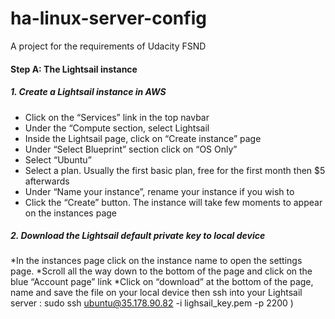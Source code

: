 # ha-linux-server-config
A project for the requirements of Udacity FSND

#### Step A: The Lightsail instance  
##### 1. Create a Lightsail instance in AWS
* Click on the “Services” link in the top navbar
* Under the “Compute section, select Lightsail
* Inside the Lightsail page, click on “Create instance” page
* Under “Select Blueprint” section click on “OS Only”
* Select “Ubuntu”
* Select a plan. Usually the first basic plan, free for the first month then $5 afterwards
* Under “Name your instance”, rename your instance if you wish to
* Click the “Create” button. The instance will take few moments to appear on the instances page  
##### 2. Download the Lightsail default private key to local device
*In the instances page click on the instance name to open the settings page.
*Scroll all the way down to the bottom of the page and click on the blue “Account page” link
*Click on “download” at the bottom of the page, name and save the file on your local device then ssh into your Lightsail server : sudo ssh ubuntu@35.178.90.82 -i lighsail_key.pem -p 2200 )  




